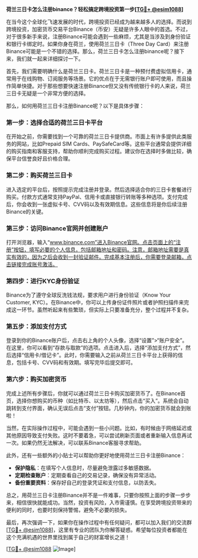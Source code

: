**荷兰三日卡怎么注册binance？轻松搞定跨境投资第一步[[TG💪+ @esim1088](https://t.me/s/esim1088)]**

在当今这个全球化飞速发展的时代，跨境投资已经成为越来越多人的选择。而说到跨境投资，加密货币交易平台Binance（币安）无疑是许多人眼中的首选。不过，对于很多新手来说，注册Binance可能会遇到一些麻烦，尤其是当涉及到身份验证和银行卡绑定时。如果你身在荷兰，使用荷兰三日卡（Three Day Card）来注册Binance可能是一个不错的选择。那么，荷兰三日卡怎么注册binance呢？接下来，我们就一起来详细探讨一下。

首先，我们需要明确什么是荷兰三日卡。荷兰三日卡是一种预付费虚拟信用卡，通常用于在线购物、订阅服务等场景。它的优点在于无需银行账户即可使用，而且操作简单快捷。对于那些想要快速注册Binance但又没有传统银行卡的人来说，荷兰三日卡无疑是一个非常方便的选择。

那么，如何用荷兰三日卡注册Binance呢？以下是具体步骤：

### **第一步：选择合适的荷兰三日卡平台**
在开始之前，你需要找到一个可靠的荷兰三日卡提供商。市面上有许多提供此类服务的网站，比如Prepaid SIM Cards、PaySafeCard等。这些平台通常会提供详细的购买指南和客服支持，帮助你顺利完成购买过程。建议你在选择时多做比较，确保平台信誉良好且价格合理。

### **第二步：购买荷兰三日卡**
进入选定的平台后，按照提示完成注册并登录。然后选择适合你的三日卡套餐进行购买。付款方式通常支持PayPal、信用卡或直接银行转账等多种选项。支付完成后，你会收到一张虚拟卡号、CVV码以及有效期信息。这些信息将是你后续注册Binance的关键。

### **第三步：访问Binance官网并创建账户**
打开浏览器，输入“www.binance.com”进入Binance官网。点击页面上的“注册”按钮，填写必要的个人信息，包括邮箱地址和密码。注意，邮箱地址需要是真实有效的，因为之后会收到一封验证邮件。完成基本注册后，你需要登录邮箱，点击链接完成账号激活。

### **第四步：进行KYC身份验证**
Binance为了遵守全球反洗钱法规，要求用户进行身份验证（Know Your Customer, KYC）。在Binance中，你可以上传身份证件照片或者护照扫描件来完成这一环节。虽然听起来有些繁琐，但实际上只要准备充分，整个过程并不复杂。

### **第五步：添加支付方式**
登录到你的Binance账户后，点击右上角的个人头像，选择“设置”>“账户安全”。在这里，你可以看到“存款与取款”的选项。点击进入后，选择“添加支付方式”，然后选择“信用卡/借记卡”。此时，你需要输入之前从荷兰三日卡平台上获得的信息，包括卡号、CVV码和有效期。填写完毕后提交即可。

### **第六步：购买加密货币**
完成上述所有步骤后，你就可以通过荷兰三日卡购买加密货币了。在Binance首页，选择你想购买的币种（如比特币、以太坊等），然后点击“买入”。系统会自动跳转到支付界面，确认无误后点击“支付”按钮。几秒钟内，你的加密货币就会到账啦！

当然，在实际操作过程中，可能会遇到一些小问题。比如，有时候由于网络延迟或其他原因导致支付失败。这时不要着急，可以尝试刷新页面或者重新输入信息再试一次。如果仍然无法解决，可以联系Binance客服寻求帮助。

此外，还有一些额外的小贴士可以帮助你更好地使用荷兰三日卡注册Binance：

- **保护隐私**：在填写个人信息时，尽量避免泄露过多敏感数据。
- **定期检查账户**：定期查看自己的交易记录，确保没有异常活动。
- **备份重要资料**：保存好自己的登录凭证和支付信息，以防丢失。

总之，用荷兰三日卡注册Binance并不是一件难事，只要你按照上面的步骤一步步来，相信很快就能成功。当然，投资有风险，入市需谨慎。在享受跨境投资带来的便利的同时，也要时刻保持警惕，避免不必要的损失。

最后，再次强调一下，如果你在操作过程中有任何疑问，都可以加入我们的交流群[[TG💪+ @esim1088](https://t.me/s/esim1088)]，这里有专业的团队为你解答疑惑。希望每位投资者都能在这个充满机遇的世界里找到属于自己的财富增长之道！

[[TG💪+ @esim1088](https://t.me/s/esim1088) ![Image](https://i.postimg.cc/4NQfJmqS/Snipaste-2025-05-13-00-14-12.png)]